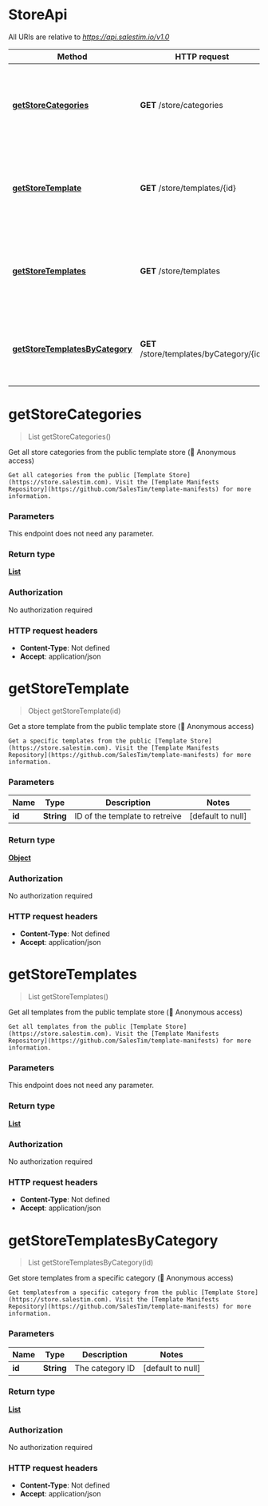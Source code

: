 # StoreApi

All URIs are relative to *https://api.salestim.io/v1.0*

Method | HTTP request | Description
------------- | ------------- | -------------
[**getStoreCategories**](StoreApi.md#getStoreCategories) | **GET** /store/categories | Get all store categories from the public template store (📡 Anonymous access)
[**getStoreTemplate**](StoreApi.md#getStoreTemplate) | **GET** /store/templates/{id} | Get a store template from the public template store (📡 Anonymous access)
[**getStoreTemplates**](StoreApi.md#getStoreTemplates) | **GET** /store/templates | Get all templates from the public template store (📡 Anonymous access)
[**getStoreTemplatesByCategory**](StoreApi.md#getStoreTemplatesByCategory) | **GET** /store/templates/byCategory/{id} | Get store templates from a specific category (📡 Anonymous access)


<a name="getStoreCategories"></a>
# **getStoreCategories**
> List getStoreCategories()

Get all store categories from the public template store (📡 Anonymous access)

    Get all categories from the public [Template Store](https://store.salestim.com). Visit the [Template Manifests Repository](https://github.com/SalesTim/template-manifests) for more information.

### Parameters
This endpoint does not need any parameter.

### Return type

[**List**](..//Models/StoreCategory.md)

### Authorization

No authorization required

### HTTP request headers

- **Content-Type**: Not defined
- **Accept**: application/json

<a name="getStoreTemplate"></a>
# **getStoreTemplate**
> Object getStoreTemplate(id)

Get a store template from the public template store (📡 Anonymous access)

    Get a specific templates from the public [Template Store](https://store.salestim.com). Visit the [Template Manifests Repository](https://github.com/SalesTim/template-manifests) for more information.

### Parameters

Name | Type | Description  | Notes
------------- | ------------- | ------------- | -------------
 **id** | **String**| ID of the template to retreive | [default to null]

### Return type

[**Object**](..//Models/object.md)

### Authorization

No authorization required

### HTTP request headers

- **Content-Type**: Not defined
- **Accept**: application/json

<a name="getStoreTemplates"></a>
# **getStoreTemplates**
> List getStoreTemplates()

Get all templates from the public template store (📡 Anonymous access)

    Get all templates from the public [Template Store](https://store.salestim.com). Visit the [Template Manifests Repository](https://github.com/SalesTim/template-manifests) for more information.

### Parameters
This endpoint does not need any parameter.

### Return type

[**List**](..//Models/object.md)

### Authorization

No authorization required

### HTTP request headers

- **Content-Type**: Not defined
- **Accept**: application/json

<a name="getStoreTemplatesByCategory"></a>
# **getStoreTemplatesByCategory**
> List getStoreTemplatesByCategory(id)

Get store templates from a specific category (📡 Anonymous access)

    Get templatesfrom a specific category from the public [Template Store](https://store.salestim.com). Visit the [Template Manifests Repository](https://github.com/SalesTim/template-manifests) for more information.

### Parameters

Name | Type | Description  | Notes
------------- | ------------- | ------------- | -------------
 **id** | **String**| The category ID | [default to null]

### Return type

[**List**](..//Models/object.md)

### Authorization

No authorization required

### HTTP request headers

- **Content-Type**: Not defined
- **Accept**: application/json

